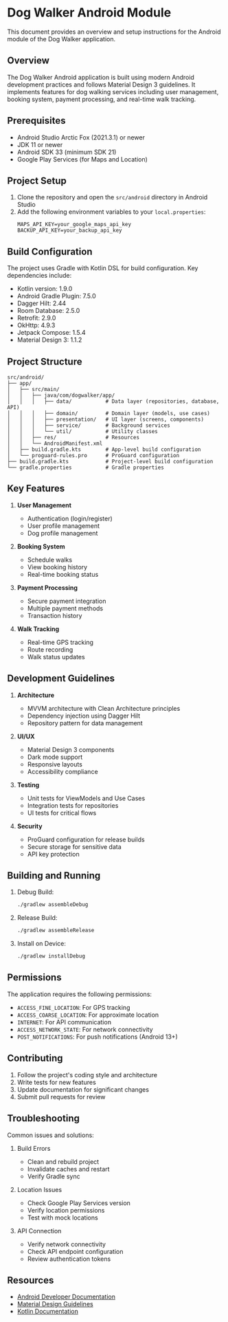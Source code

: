 # Dog Walker Android Module

This document provides an overview and setup instructions for the Android module of the Dog Walker application.

## Overview

The Dog Walker Android application is built using modern Android development practices and follows Material Design 3 guidelines. It implements features for dog walking services including user management, booking system, payment processing, and real-time walk tracking.

## Prerequisites

- Android Studio Arctic Fox (2021.3.1) or newer
- JDK 11 or newer
- Android SDK 33 (minimum SDK 21)
- Google Play Services (for Maps and Location)

## Project Setup

1. Clone the repository and open the `src/android` directory in Android Studio
2. Add the following environment variables to your `local.properties`:
   ```properties
   MAPS_API_KEY=your_google_maps_api_key
   BACKUP_API_KEY=your_backup_api_key
   ```

## Build Configuration

The project uses Gradle with Kotlin DSL for build configuration. Key dependencies include:

- Kotlin version: 1.9.0
- Android Gradle Plugin: 7.5.0
- Dagger Hilt: 2.44
- Room Database: 2.5.0
- Retrofit: 2.9.0
- OkHttp: 4.9.3
- Jetpack Compose: 1.5.4
- Material Design 3: 1.1.2

## Project Structure

```
src/android/
├── app/
│   ├── src/main/
│   │   ├── java/com/dogwalker/app/
│   │   │   ├── data/           # Data layer (repositories, database, API)
│   │   │   ├── domain/         # Domain layer (models, use cases)
│   │   │   ├── presentation/   # UI layer (screens, components)
│   │   │   ├── service/        # Background services
│   │   │   └── util/           # Utility classes
│   │   ├── res/                # Resources
│   │   └── AndroidManifest.xml
│   ├── build.gradle.kts        # App-level build configuration
│   └── proguard-rules.pro      # ProGuard configuration
├── build.gradle.kts            # Project-level build configuration
└── gradle.properties           # Gradle properties
```

## Key Features

1. **User Management**
   - Authentication (login/register)
   - User profile management
   - Dog profile management

2. **Booking System**
   - Schedule walks
   - View booking history
   - Real-time booking status

3. **Payment Processing**
   - Secure payment integration
   - Multiple payment methods
   - Transaction history

4. **Walk Tracking**
   - Real-time GPS tracking
   - Route recording
   - Walk status updates

## Development Guidelines

1. **Architecture**
   - MVVM architecture with Clean Architecture principles
   - Dependency injection using Dagger Hilt
   - Repository pattern for data management

2. **UI/UX**
   - Material Design 3 components
   - Dark mode support
   - Responsive layouts
   - Accessibility compliance

3. **Testing**
   - Unit tests for ViewModels and Use Cases
   - Integration tests for repositories
   - UI tests for critical flows

4. **Security**
   - ProGuard configuration for release builds
   - Secure storage for sensitive data
   - API key protection

## Building and Running

1. Debug Build:
   ```bash
   ./gradlew assembleDebug
   ```

2. Release Build:
   ```bash
   ./gradlew assembleRelease
   ```

3. Install on Device:
   ```bash
   ./gradlew installDebug
   ```

## Permissions

The application requires the following permissions:

- `ACCESS_FINE_LOCATION`: For GPS tracking
- `ACCESS_COARSE_LOCATION`: For approximate location
- `INTERNET`: For API communication
- `ACCESS_NETWORK_STATE`: For network connectivity
- `POST_NOTIFICATIONS`: For push notifications (Android 13+)

## Contributing

1. Follow the project's coding style and architecture
2. Write tests for new features
3. Update documentation for significant changes
4. Submit pull requests for review

## Troubleshooting

Common issues and solutions:

1. Build Errors
   - Clean and rebuild project
   - Invalidate caches and restart
   - Verify Gradle sync

2. Location Issues
   - Check Google Play Services version
   - Verify location permissions
   - Test with mock locations

3. API Connection
   - Verify network connectivity
   - Check API endpoint configuration
   - Review authentication tokens

## Resources

- [Android Developer Documentation](https://developer.android.com/docs)
- [Material Design Guidelines](https://m3.material.io/)
- [Kotlin Documentation](https://kotlinlang.org/docs/home.html)
